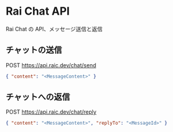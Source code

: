 # Rai Chat API

Rai Chat の API、メッセージ送信と返信

## チャットの送信

POST https://api.raic.dev/chat/send

```json
{ "content": "<MessageContent>" }
```

## チャットへの返信

POST https://api.raic.dev/chat/reply

```json
{ "content": "<MessageContent>", "replyTo": "<MessageId>" }
```
